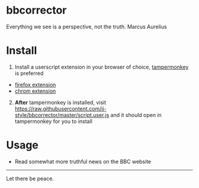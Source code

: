 # bbcorrector
Everything we see is a perspective, not the truth. Marcus Aurelius

# Install
1. Install a userscript extension in your browser of choice, [tampermonkey](https://www.tampermonkey.net/) is preferred
  - [firefox extension](https://addons.mozilla.org/en-US/firefox/addon/tampermonkey/)
  - [chrom extension](https://chrome.google.com/webstore/detail/tampermonkey/dhdgffkkebhmkfjojejmpbldmpobfkfo)
2. **After** tampermonkey is installed, visit https://raw.githubusercontent.com/jj-style/bbcorrector/master/script.user.js and it should open in tampermonkey for you to install

# Usage
- Read somewhat more truthful news on the BBC website

---

Let there be peace.
